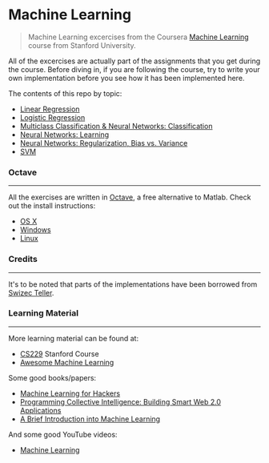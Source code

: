 # Machine Learning

> Machine Learning excercises from the Coursera [Machine Learning](https://www.coursera.org/learn/machine-learning) course from Stanford University.

All of the excercises are actually part of the assignments that you get during the course. Before diving in, if you are following the course, try to write your own implementation before you see how it has been implemented here.

The contents of this repo by topic:
* [Linear Regression](src/ex1/ex1.pdf)
* [Logistic Regression](src/ex2/ex2.pdf)
* [Multiclass Classification & Neural Networks: Classification](src/ex3/ex3.pdf)
* [Neural Networks: Learning](src/ex4/ex4.pdf)
* [Neural Networks: Regularization, Bias vs. Variance](src/ex5/ex5.pdf)
* [SVM](src/ex6/ex6.pdf)


### Octave
----------
All the exercises are written in [Octave](https://www.gnu.org/software/octave/doc/v4.0.1), a free alternative to Matlab.
Check out the install instructions:
* [OS X](http://wiki.octave.org/Octave_for_MacOS_X)
* [Windows](http://wiki.octave.org/Octave_for_Microsoft_Windows)
* [Linux](http://wiki.octave.org/Octave_for_GNU/Linux)


### Credits
-----------
It's to be noted that parts of the implementations have been borrowed from [Swizec Teller](https://github.com/Swizec).


### Learning Material
---------------------
More learning material can be found at:
* [CS229](http://cs229.stanford.edu/materials.html) Stanford Course
* [Awesome Machine Learning](https://github.com/josephmisiti/awesome-machine-learning)

Some good books/papers:
* [Machine Learning for Hackers](http://www.amazon.com/dp/1449303714?tag=inspiredalgor-20)
* [Programming Collective Intelligence: Building Smart Web 2.0 Applications](http://www.amazon.com/dp/0596529325?tag=inspiredalgor-20)
* [A Brief Introduction into Machine Learning](https://events.ccc.de/congress/2004/fahrplan/files/105-machine-learning-paper.pdf)

And some good YouTube videos:
* [Machine Learning](https://www.youtube.com/course?list=ECA89DCFA6ADACE599)
